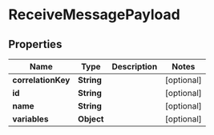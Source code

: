 
# ReceiveMessagePayload

## Properties
Name | Type | Description | Notes
------------ | ------------- | ------------- | -------------
**correlationKey** | **String** |  |  [optional]
**id** | **String** |  |  [optional]
**name** | **String** |  |  [optional]
**variables** | **Object** |  |  [optional]



